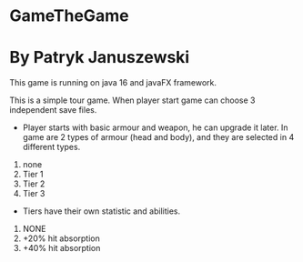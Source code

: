 # GameTheGame
# By Patryk Januszewski
This game is running on java 16 and javaFX framework.

This is a simple tour game.
When player start game can choose 3 independent save files. 
- Player starts with basic armour and weapon, he can upgrade it later.
In game are 2 types of armour (head and body), and they are selected in 4 different types.
1. none
2. Tier 1
3. Tier 2
4. Tier 3
- Tiers have their own statistic and abilities.
1. NONE
2. +20% hit absorption
3. +40% hit absorption